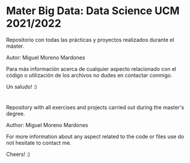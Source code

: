 # Mater Big Data: Data Science UCM 2021/2022
Repositorio con todas las prácticas y proyectos realizados durante el máster.

Autor: Miguel Moreno Mardones

Para más información acerca de cualquier aspecto relacionado con el código o utilización de los archivos no dudes en contactar conmigo.

Un saludo! :)

# 
Repository with all exercises and projects carried out during the master's degree.

Author: Miguel Moreno Mardones

For more information about any aspect related to the code or files use do not hesitate to contact me.

Cheers! :)
